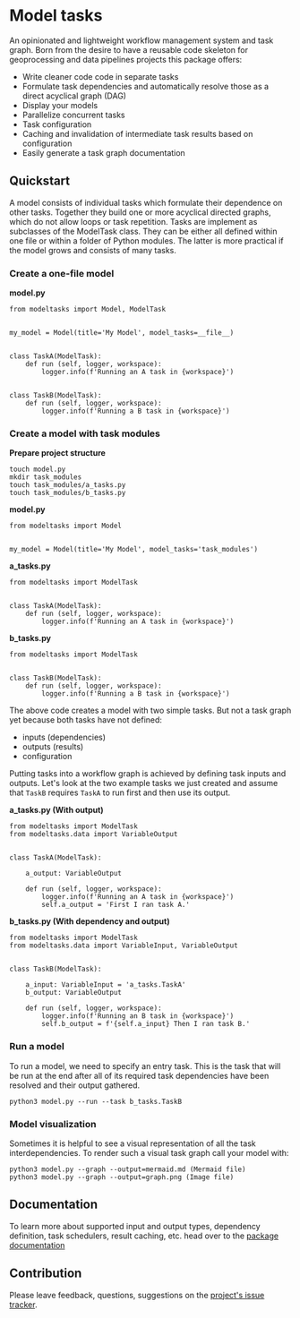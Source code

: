 # Model tasks

An opinionated and lightweight workflow management system and task graph. Born from the desire to have
a reusable code skeleton for geoprocessing and data pipelines projects this package offers:

- Write cleaner code code in separate tasks
- Formulate task dependencies and automatically resolve those as a direct acyclical graph (DAG)
- Display your models
- Parallelize concurrent tasks
- Task configuration
- Caching and invalidation of intermediate task results based on configuration
- Easily generate a task graph documentation


## Quickstart

A model consists of individual tasks which formulate their dependence on other tasks. Together they build one or more acyclical directed graphs, which do not allow loops or task repetition. Tasks are implement as subclasses of the ModelTask class. They can be either all defined within one file or within a folder of Python modules. The latter is more practical if the model grows and consists of many tasks.

### Create a one-file model

**model.py**

```
from modeltasks import Model, ModelTask


my_model = Model(title='My Model', model_tasks=__file__)


class TaskA(ModelTask):
    def run (self, logger, workspace):
        logger.info(f'Running an A task in {workspace}')
  
        
class TaskB(ModelTask):
    def run (self, logger, workspace):
        logger.info(f'Running a B task in {workspace}')
```

### Create a model with task modules

**Prepare project structure**

```
touch model.py
mkdir task_modules
touch task_modules/a_tasks.py
touch task_modules/b_tasks.py
```

**model.py**

```
from modeltasks import Model


my_model = Model(title='My Model', model_tasks='task_modules')
```

**a_tasks.py**

```
from modeltasks import ModelTask


class TaskA(ModelTask):
    def run (self, logger, workspace):
        logger.info(f'Running an A task in {workspace}')
```

**b_tasks.py**

```
from modeltasks import ModelTask


class TaskB(ModelTask):
    def run (self, logger, workspace):
        logger.info(f'Running a B task in {workspace}')
```

The above code creates a model with two simple tasks. But not a task graph yet because both tasks have not defined:
- inputs (dependencies)
- outputs (results)
- configuration

Putting tasks into a workflow graph is achieved by defining task inputs and outputs. Let's look at the two example tasks we just created and assume that `TaskB` requires `TaskA` to run first and then use its output.

**a_tasks.py (With output)**

```
from modeltasks import ModelTask
from modeltasks.data import VariableOutput


class TaskA(ModelTask):

    a_output: VariableOutput

    def run (self, logger, workspace):
        logger.info(f'Running an A task in {workspace}')
        self.a_output = 'First I ran task A.'
```

**b_tasks.py (With dependency and output)**

```
from modeltasks import ModelTask
from modeltasks.data import VariableInput, VariableOutput


class TaskB(ModelTask):

    a_input: VariableInput = 'a_tasks.TaskA'
    b_output: VariableOutput

    def run (self, logger, workspace):
        logger.info(f'Running an B task in {workspace}')
        self.b_output = f'{self.a_input} Then I ran task B.'
```

### Run a model

To run a model, we need to specify an entry task. This is the task that will be run at the end after all of its required task dependencies have been resolved and their output gathered.

```
python3 model.py --run --task b_tasks.TaskB
```

### Model visualization

Sometimes it is helpful to see a visual representation of all the task interdependencies. To render such a visual task graph call your model with:

```
python3 model.py --graph --output=mermaid.md (Mermaid file)
python3 model.py --graph --output=graph.png (Image file)
```

## Documentation

To learn more about supported input and output types, dependency definition, task schedulers, result caching, etc. head over to the [package documentation](https://gitlab.com/geotom/modeltasks/-/wikis/Modeltasks)

## Contribution

Please leave feedback, questions, suggestions on the [project's issue tracker](https://gitlab.com/geotom/modeltasks/-/issues).
